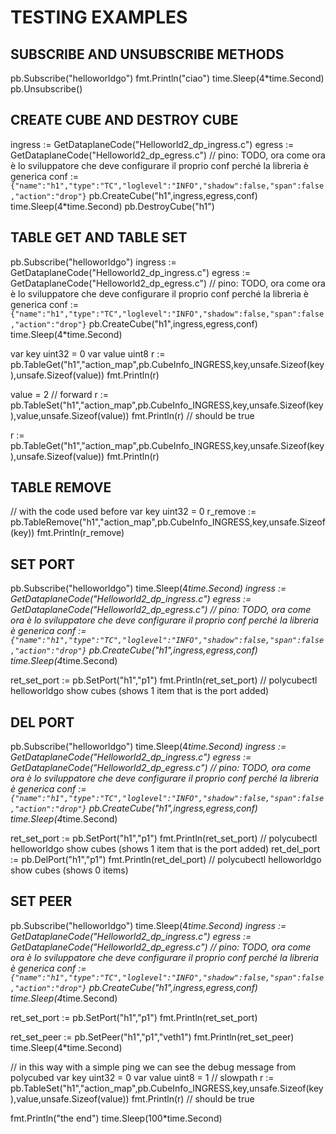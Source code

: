 # TESTING EXAMPLES

## SUBSCRIBE AND UNSUBSCRIBE METHODS
	
pb.Subscribe("helloworldgo")
fmt.Println("ciao")
time.Sleep(4*time.Second)
pb.Unsubscribe()


## CREATE CUBE AND DESTROY CUBE

ingress := GetDataplaneCode("Helloworld2_dp_ingress.c")
egress := GetDataplaneCode("Helloworld2_dp_egress.c")
// pino: TODO, ora come ora è lo sviluppatore che deve configurare il proprio conf perché la libreria è generica
conf := `{"name":"h1","type":"TC","loglevel":"INFO","shadow":false,"span":false,"action":"drop"}`
pb.CreateCube("h1",ingress,egress,conf)
time.Sleep(4*time.Second)
pb.DestroyCube("h1")
	

## TABLE GET AND TABLE SET

pb.Subscribe("helloworldgo")
ingress := GetDataplaneCode("Helloworld2_dp_ingress.c")
egress := GetDataplaneCode("Helloworld2_dp_egress.c")
// pino: TODO, ora come ora è lo sviluppatore che deve configurare il proprio conf perché la libreria è generica
conf := `{"name":"h1","type":"TC","loglevel":"INFO","shadow":false,"span":false,"action":"drop"}`
pb.CreateCube("h1",ingress,egress,conf)
time.Sleep(4*time.Second)

var key uint32 = 0
var value uint8
r := pb.TableGet("h1","action_map",pb.CubeInfo_INGRESS,key,unsafe.Sizeof(key),unsafe.Sizeof(value))
fmt.Println(r)

value = 2 // forward
r := pb.TableSet("h1","action_map",pb.CubeInfo_INGRESS,key,unsafe.Sizeof(key),value,unsafe.Sizeof(value))
fmt.Println(r)  // should be true

r := pb.TableGet("h1","action_map",pb.CubeInfo_INGRESS,key,unsafe.Sizeof(key),unsafe.Sizeof(value))
fmt.Println(r)


## TABLE REMOVE

// with the code used before
var key uint32 = 0
r_remove := pb.TableRemove("h1","action_map",pb.CubeInfo_INGRESS,key,unsafe.Sizeof(key))
fmt.Println(r_remove)



## SET PORT

pb.Subscribe("helloworldgo")
time.Sleep(4*time.Second)
ingress := GetDataplaneCode("Helloworld2_dp_ingress.c")
egress := GetDataplaneCode("Helloworld2_dp_egress.c")
// pino: TODO, ora come ora è lo sviluppatore che deve configurare il proprio conf perché la libreria è generica
conf := `{"name":"h1","type":"TC","loglevel":"INFO","shadow":false,"span":false,"action":"drop"}`
pb.CreateCube("h1",ingress,egress,conf)
time.Sleep(4*time.Second)

ret_set_port := pb.SetPort("h1","p1")
fmt.Println(ret_set_port)
// polycubectl helloworldgo show cubes (shows 1 item that is the port added)

## DEL PORT

pb.Subscribe("helloworldgo")
time.Sleep(4*time.Second)
ingress := GetDataplaneCode("Helloworld2_dp_ingress.c")
egress := GetDataplaneCode("Helloworld2_dp_egress.c")
// pino: TODO, ora come ora è lo sviluppatore che deve configurare il proprio conf perché la libreria è generica
conf := `{"name":"h1","type":"TC","loglevel":"INFO","shadow":false,"span":false,"action":"drop"}`
pb.CreateCube("h1",ingress,egress,conf)
time.Sleep(4*time.Second)

ret_set_port := pb.SetPort("h1","p1")
fmt.Println(ret_set_port)
// polycubectl helloworldgo show cubes (shows 1 item that is the port added)
ret_del_port := pb.DelPort("h1","p1")
fmt.Println(ret_del_port)
// polycubectl helloworldgo show cubes (shows 0 items)


## SET PEER

pb.Subscribe("helloworldgo")
time.Sleep(4*time.Second)
ingress := GetDataplaneCode("Helloworld2_dp_ingress.c")
egress := GetDataplaneCode("Helloworld2_dp_egress.c")
// pino: TODO, ora come ora è lo sviluppatore che deve configurare il proprio conf perché la libreria è generica
conf := `{"name":"h1","type":"TC","loglevel":"INFO","shadow":false,"span":false,"action":"drop"}`
pb.CreateCube("h1",ingress,egress,conf)
time.Sleep(4*time.Second)

ret_set_port := pb.SetPort("h1","p1")
fmt.Println(ret_set_port)

ret_set_peer := pb.SetPeer("h1","p1","veth1")
fmt.Println(ret_set_peer)
time.Sleep(4*time.Second)

// in this way with a simple ping we can see the debug message from polycubed
var key uint32 = 0
var value uint8  = 1 // slowpath
r := pb.TableSet("h1","action_map",pb.CubeInfo_INGRESS,key,unsafe.Sizeof(key),value,unsafe.Sizeof(value))
fmt.Println(r)  // should be true

fmt.Println("the end")
time.Sleep(100*time.Second)